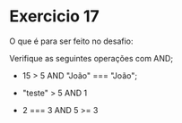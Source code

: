 # Exercicio 17

O que é para ser feito no desafio:

Verifique as seguintes operações com AND;

* 15 > 5 AND "João" === "João";

* "teste" > 5 AND 1

* 2 === 3 AND 5 >= 3